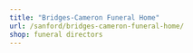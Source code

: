 ```yaml
---
title: "Bridges-Cameron Funeral Home"
url: /sanford/bridges-cameron-funeral-home/
shop: funeral directors
---
```

